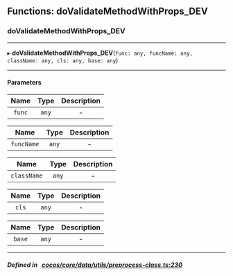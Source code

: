 ## Functions: doValidateMethodWithProps_DEV

### doValidateMethodWithProps_DEV


___
▸ **doValidateMethodWithProps_DEV**(`func: any, funcName: any, className: any, cls: any, base: any`)
___


#### Parameters

| Name | Type | Description |
| :------: | :------: | :------: |
| `func` | `any` | - |

| Name | Type | Description |
| :------: | :------: | :------: |
| `funcName` | `any` | - |

| Name | Type | Description |
| :------: | :------: | :------: |
| `className` | `any` | - |

| Name | Type | Description |
| :------: | :------: | :------: |
| `cls` | `any` | - |

| Name | Type | Description |
| :------: | :------: | :------: |
| `base` | `any` | - |


___


##### Defined in &nbsp;   [cocos/core/data/utils/preprocess-class.ts:230](https://github.com/cocos-creator/engine/blob/c7bf6b8a9/cocos/core/data/utils/preprocess-class.ts#L230)&nbsp;
